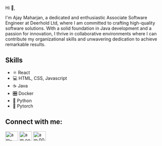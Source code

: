 
Hi 👋, 

I'm Ajay Maharjan, a dedicated and enthusiastic Associate Software Engineer at Deerhold Ltd, where I am committed to crafting high-quality software solutions. With a solid foundation in Java development and a passion for innovation, I thrive in collaborative environments where I can contribute my organizational skills and unwavering dedication to achieve remarkable results.

## Skills
* ⚛️ React
* 💻 HTML, CSS, Javascript
* ☕ Java 
* 🎛️ Docker
* :snake: Python
* :robot: Pytorch

## Connect with me:
<p align="left">
<a href="https://linkedin.com/in/am-oo07" target="blank"><img align="center" src="https://raw.githubusercontent.com/rahuldkjain/github-profile-readme-generator/master/src/images/icons/Social/linked-in-alt.svg" alt="am-oo07" height="30" width="40" /></a>
<a href="https://instagram.com/am.oo07" target="blank"><img align="center" src="https://raw.githubusercontent.com/rahuldkjain/github-profile-readme-generator/master/src/images/icons/Social/instagram.svg" alt="am.oo07" height="30" width="40" /></a>
<a href="https://discord.gg/am.0007" target="blank"><img align="center" src="https://raw.githubusercontent.com/rahuldkjain/github-profile-readme-generator/master/src/images/icons/Social/discord.svg" alt="am.0007" height="30" width="40" /></a>
</p>
